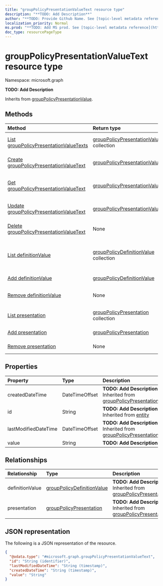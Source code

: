 ```yaml
---
title: "groupPolicyPresentationValueText resource type"
description: "**TODO: Add Description**"
author: "**TODO: Provide Github Name. See [topic-level metadata reference](https://msgo.azurewebsites.net/add/document/guidelines/metadata.html#topic-level-metadata)**"
localization_priority: Normal
ms.prod: "**TODO: Add MS prod. See [topic-level metadata reference](https://msgo.azurewebsites.net/add/document/guidelines/metadata.html#topic-level-metadata)**"
doc_type: resourcePageType
---
```


# groupPolicyPresentationValueText resource type

Namespace: microsoft.graph

**TODO: Add Description**


Inherits from [groupPolicyPresentationValue](../resources/grouppolicypresentationvalue.md).

## Methods
|Method|Return type|Description|
|:---|:---|:---|
|[List groupPolicyPresentationValueTexts](../api/intune-grouppolicypresentationvaluetext-list.md)|[groupPolicyPresentationValueText](../resources/intune-grouppolicypresentationvaluetext.md) collection|Get a list of the [groupPolicyPresentationValueText](../resources/grouppolicypresentationvaluetext.md) objects and their properties.|
|[Create groupPolicyPresentationValueText](../api/intune-grouppolicypresentationvaluetext-create.md)|[groupPolicyPresentationValueText](../resources/intune-grouppolicypresentationvaluetext.md)|Create a new [groupPolicyPresentationValueText](../resources/intune-grouppolicypresentationvaluetext.md) object.|
|[Get groupPolicyPresentationValueText](../api/intune-grouppolicypresentationvaluetext-get.md)|[groupPolicyPresentationValueText](../resources/intune-grouppolicypresentationvaluetext.md)|Read the properties and relationships of a [groupPolicyPresentationValueText](../resources/intune-grouppolicypresentationvaluetext.md) object.|
|[Update groupPolicyPresentationValueText](../api/intune-grouppolicypresentationvaluetext-update.md)|[groupPolicyPresentationValueText](../resources/intune-grouppolicypresentationvaluetext.md)|Update the properties of a [groupPolicyPresentationValueText](../resources/intune-grouppolicypresentationvaluetext.md) object.|
|[Delete groupPolicyPresentationValueText](../api/intune-grouppolicypresentationvaluetext-delete.md)|None|Deletes a [groupPolicyPresentationValueText](../resources/intune-grouppolicypresentationvaluetext.md) object.|
|[List definitionValue](../api/intune-grouppolicypresentationvaluetext-list-definitionvalue.md)|[groupPolicyDefinitionValue](../resources/intune-grouppolicydefinitionvalue.md) collection|Get the groupPolicyDefinitionValue resources from the definitionValue navigation property.|
|[Add definitionValue](../api/intune-grouppolicypresentationvaluetext-post-definitionvalue.md)|[groupPolicyDefinitionValue](../resources/intune-grouppolicydefinitionvalue.md)|Add definitionValue by posting to the definitionValue collection.|
|[Remove definitionValue](../api/intune-grouppolicypresentationvaluetext-delete-definitionvalue.md)|None|Remove a [groupPolicyDefinitionValue](../resources/intune-grouppolicydefinitionvalue.md) object.|
|[List presentation](../api/intune-grouppolicypresentationvaluetext-list-presentation.md)|[groupPolicyPresentation](../resources/intune-grouppolicypresentation.md) collection|Get the groupPolicyPresentation resources from the presentation navigation property.|
|[Add presentation](../api/intune-grouppolicypresentationvaluetext-post-presentation.md)|[groupPolicyPresentation](../resources/intune-grouppolicypresentation.md)|Add presentation by posting to the presentation collection.|
|[Remove presentation](../api/intune-grouppolicypresentationvaluetext-delete-presentation.md)|None|Remove a [groupPolicyPresentation](../resources/intune-grouppolicypresentation.md) object.|

## Properties
|Property|Type|Description|
|:---|:---|:---|
|createdDateTime|DateTimeOffset|**TODO: Add Description** Inherited from [groupPolicyPresentationValue](../resources/intune-grouppolicypresentationvalue.md)|
|id|String|**TODO: Add Description** Inherited from [entity](../resources/entity.md)|
|lastModifiedDateTime|DateTimeOffset|**TODO: Add Description** Inherited from [groupPolicyPresentationValue](../resources/intune-grouppolicypresentationvalue.md)|
|value|String|**TODO: Add Description**|

## Relationships
|Relationship|Type|Description|
|:---|:---|:---|
|definitionValue|[groupPolicyDefinitionValue](../resources/intune-grouppolicydefinitionvalue.md)|**TODO: Add Description** Inherited from [groupPolicyPresentationValue](../resources/grouppolicypresentationvalue.md)|
|presentation|[groupPolicyPresentation](../resources/intune-grouppolicypresentation.md)|**TODO: Add Description** Inherited from [groupPolicyPresentationValue](../resources/grouppolicypresentationvalue.md)|

## JSON representation
The following is a JSON representation of the resource.
<!-- {
  "blockType": "resource",
  "keyProperty": "id",
  "@odata.type": "microsoft.graph.groupPolicyPresentationValueText",
  "baseType": "microsoft.graph.groupPolicyPresentationValue",
  "openType": false
}
-->
``` json
{
  "@odata.type": "#microsoft.graph.groupPolicyPresentationValueText",
  "id": "String (identifier)",
  "lastModifiedDateTime": "String (timestamp)",
  "createdDateTime": "String (timestamp)",
  "value": "String"
}
```

